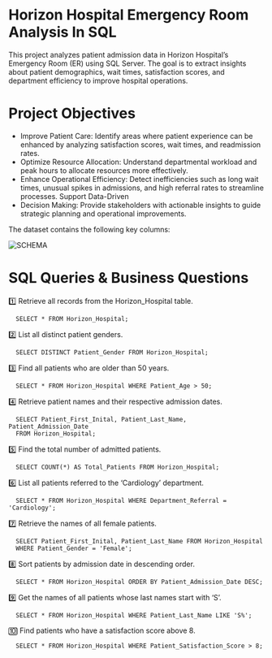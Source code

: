 # Horizon Hospital Emergency Room Analysis In SQL

This project analyzes patient admission data in Horizon Hospital’s Emergency Room (ER) using SQL Server. The goal is to extract insights about patient demographics, wait times, satisfaction scores, and department efficiency to improve hospital operations.

#  Project Objectives

  - Improve Patient Care: Identify areas where patient experience can be enhanced by analyzing satisfaction scores, wait times, and readmission rates.
  - Optimize Resource Allocation: Understand departmental workload and peak hours to allocate resources more effectively.
  - Enhance Operational Efficiency: Detect inefficiencies such as long wait times, unusual spikes in admissions, and high referral rates to streamline processes. Support Data-Driven 
  - Decision Making: Provide stakeholders with actionable insights to guide strategic planning and operational improvements.

The dataset contains the following key columns:

![SCHEMA](https://github.com/user-attachments/assets/2ca2ded4-99b8-40b7-a666-d4ee4148d077)

# SQL Queries & Business Questions

   1️⃣ Retrieve all records from the Horizon_Hospital table.

      SELECT * FROM Horizon_Hospital;
  
   2️⃣ List all distinct patient genders.

      SELECT DISTINCT Patient_Gender FROM Horizon_Hospital;

   3️⃣ Find all patients who are older than 50 years.

      SELECT * FROM Horizon_Hospital WHERE Patient_Age > 50;
  
   4️⃣ Retrieve patient names and their respective admission dates.

      SELECT Patient_First_Inital, Patient_Last_Name, Patient_Admission_Date 
      FROM Horizon_Hospital;

   5️⃣ Find the total number of admitted patients.

      SELECT COUNT(*) AS Total_Patients FROM Horizon_Hospital;

   6️⃣ List all patients referred to the ‘Cardiology’ department.

      SELECT * FROM Horizon_Hospital WHERE Department_Referral = 'Cardiology';

   7️⃣ Retrieve the names of all female patients.

      SELECT Patient_First_Inital, Patient_Last_Name FROM Horizon_Hospital 
      WHERE Patient_Gender = 'Female';

  8️⃣ Sort patients by admission date in descending order.

      SELECT * FROM Horizon_Hospital ORDER BY Patient_Admission_Date DESC;

  9️⃣ Get the names of all patients whose last names start with ‘S’.

      SELECT * FROM Horizon_Hospital WHERE Patient_Last_Name LIKE 'S%';

  🔟 Find patients who have a satisfaction score above 8.

      SELECT * FROM Horizon_Hospital WHERE Patient_Satisfaction_Score > 8;
